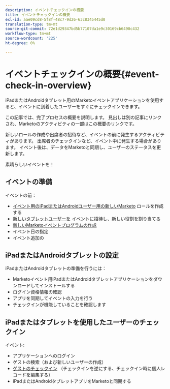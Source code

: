 ```yaml
---
description: イベントチェックインの概要
title: イベントチェックインの概要
exl-id: aae09cd8-5f8f-48c7-9d26-63c8345445d0
translation-type: tm+mt
source-git-commit: 72e1d29347bd5b77107da1e9c30169cb6490c432
workflow-type: tm+mt
source-wordcount: '225'
ht-degree: 0%

---
```


# イベントチェックインの概要{#event-check-in-overview}

iPadまたはAndroidタブレット用のMarketoイベントアプリケーションを使用すると、イベントに到着したユーザーをすぐにチェックインできます。

この記事では、完了プロセスの概要を説明します。 見出しは別の記事にリンクされ、Marketoのアクティビティの一部はこの概要のリンクです。

新しいロールの作成や出席者の招待など、イベントの前に発生するアクティビティがあります。 出席者のチェックインなど、イベント中に発生する場合があります。 イベント後は、データをMarketoと同期し、ユーザーのステータスを更新します。

素晴らしいイベントを！

## イベントの準備

イベントの前：

* [イベント用のiPadまたはAndroidユーザー用の新しいMarketo](/help/marketo/product-docs/core-marketo-concepts/mobile-apps/event-check-in/grant-users-access-to-the-check-in-app.md) ロールを作成する
* [新しいタブレットユーザーを](/help/marketo/product-docs/core-marketo-concepts/mobile-apps/event-check-in/grant-users-access-to-the-check-in-app.md) イベントに招待し、新しい役割を割り当てる
* [新しいMarketoイベントプログラムの作成](/help/marketo/product-docs/demand-generation/events/understanding-events/create-a-new-event-program.md)
* イベント日の指定
* イベント追加の

## iPadまたはAndroidタブレットの設定

iPadまたはAndroidタブレットの準備を行うには：

* Marketoイベント用iPadまたはAndroidタブレットアプリケーションをダウンロードしてインストールする
* ログイン資格情報の確認
* アプリを同期してイベントの入力を行う
* チェックインが機能していることを確認します

## iPadまたはタブレットを使用したユーザーのチェックイン

イベント:

* アプリケーションへのログイン
* ゲストの検索（および新しいユーザーの作成）
* [ゲストのチェックイン](/help/marketo/product-docs/core-marketo-concepts/mobile-apps/event-check-in/check-people-into-your-event-from-your-tablet.md) （チェックインを逆にする、チェックイン時に個人レコードを編集する）
* iPadまたはAndroidタブレットアプリをMarketoと同期する
